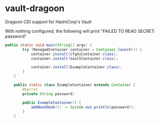 # vault-dragoon
Dragoon CDI support for HashiCorp's Vault

With nothing configured, the following will print "FAILED TO READ SECRET: password"
```java
public static void main(String[] args) {
		try (ManagedContainer container = Container.launch()) {
			container.install(Cfg4jContainer.class);
			container.install(VaultContainer.class);

			container.install(ExampleContainer.class);
		}
	}

	public static class ExampleContainer extends Container {
		@Secret
		private String password;

		public ExampleContainer() {
			addBootHook(() -> System.out.println(password));
		}
	}
```
